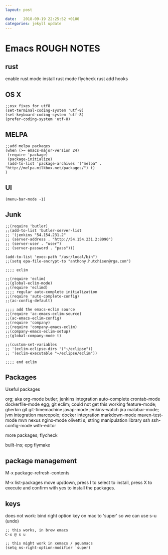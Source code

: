 ```yaml
---
layout: post

date:   2018-09-19 22:25:52 +0100
categories: jekyll update
---
```

Emacs ROUGH NOTES
=================

rust
----

enable rust mode install rust mode flycheck rust add hooks

OS X
----

    ;;osx fixes for utf8
    (set-terminal-coding-system 'utf-8)
    (set-keyboard-coding-system 'utf-8)
    (prefer-coding-system 'utf-8)

MELPA
-----

    ;;add melpa packages
    (when (>= emacs-major-version 24)
     (require 'package)
     (package-initialize)
     (add-to-list 'package-archives '("melpa" . "http://melpa.milkbox.net/packages/") t)
    )

UI
--

    (menu-bar-mode -1)

Junk
----

    ;;(require 'butler) 
    ;;(add-to-list 'butler-server-list 
    ;; '(jenkins "54.154.231.2" 
    ;; (server-address . "http://54.154.231.2:8090") 
    ;; (server-user . "user") 
    ;; (server-password . "pass"))) 

    (add-to-list 'exec-path "/usr/local/bin")
    ;;(setq epa-file-encrypt-to "anthony.hutchison@rga.com") 

    ;;;; eclim 

    ;;(require 'eclim) 
    ;;(global-eclim-mode) 
    ;;(require 'eclimd) 
    ;;;; regular auto-complete initialization 
    ;;(require 'auto-complete-config) 
    ;;(ac-config-default) 

    ;;;; add the emacs-eclim source 
    ;;(require 'ac-emacs-eclim-source) 
    ;;(ac-emacs-eclim-config) 
    ;;(require 'company) 
    ;;(require 'company-emacs-eclim) 
    ;;(company-emacs-eclim-setup) 
    ;;(global-company-mode t) 

    ;;(custom-set-variables 
    ;; '(eclim-eclipse-dirs '("~/eclipse")) 
    ;; '(eclim-executable "~/eclipse/eclim")) 

    ;;;; end eclim 

Packages
--------

Useful packages

org; aka org-mode butler; jenkins integration auto-complete crontab-mode
dockerfile-mode egg; git eclim; could not get this working feature-mode;
gherkin git git-timemachine javap-mode jenkins-watch jira malabar-mode;
jvm integration marcopolo; docker integration markdown-mode
maven-test-mode mvn nexus nginx-mode olivetti s; string manipulation
library ssh ssh-config-mode with-editor

more packages; flycheck

built-ins; epg flymake

package management
------------------

M-x package-refresh-contents

M-x list-packages move up/down, press I to select to install, press X to
execute and confirm with yes to install the packages.

keys
----

does not work: bind right option key on mac to 'super' so we can use s-u
(undo)

    ;; this works, in brew emacs
    C-x @ s u

    ;; this might work in xemacs / aquamacs
    (setq ns-right-option-modifier `super)
